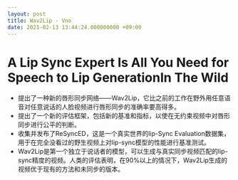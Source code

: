 ```yaml
---
layout: post
title: Wav2Lip - Vno
date: 2021-02-13 13:44:24.000000000 +09:00
---
```


# A Lip Sync Expert Is All You Need for Speech to Lip GenerationIn The Wild

- 提出了一种新的唇形同步网络——Wav2Lip，它比之前的工作在野外用任意语音对任意说话的人脸视频进行唇形同步的准确率要高得多。
- 提出了一个新的评估框架，包括新的基准和指标，以使在无约束视频中对唇形同步进行公平的判断。
- 收集并发布了ReSyncED，这是一个真实世界的lip-Sync Evaluation数据集，用于在完全没看过的野生视频上对lip-sync模型的性能进行基准测试。
- Wav2Lip是第一个独立于说话者的模型，可以生成与真实同步视频匹配的lip-sync精度的视频。人类的评估表明，在90%以上的情况下，Wav2Lip生成的视频优于现有的方法和未同步的版本。
